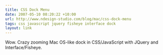 ```yaml
---
title: CSS Dock Menu
date: 2007-05-10 08:20:22 +10:00
url: http://www.ndesign-studio.com/blog/mac/css-dock-menu
tags: css javascript jquery fisheye interface dock
layout: link
---
```

Wow. Crazy zooming Mac OS-like dock in CSS/JavaScript with JQuery and Interface/Fisheye.
